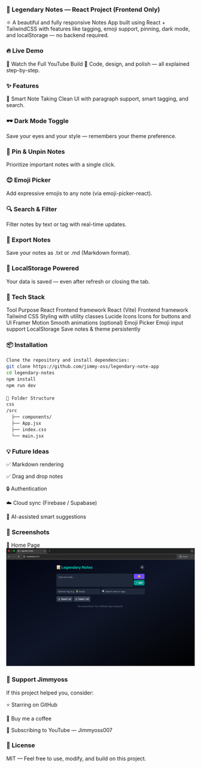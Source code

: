 ### 📝 Legendary Notes — React Project (Frontend Only)
⚛️ A beautiful and fully responsive Notes App built using React + TailwindCSS with features like tagging, emoji support, pinning, dark mode, and localStorage — no backend required.

### 🔥 Live Demo
🔗 Watch the Full YouTube Build
🎥 Code, design, and polish — all explained step-by-step.

### ✨ Features
🧠 Smart Note Taking
Clean UI with paragraph support, smart tagging, and search.

### 🕶️ Dark Mode Toggle
Save your eyes and your style — remembers your theme preference.

### 📌 Pin & Unpin Notes
Prioritize important notes with a single click.

### 😊 Emoji Picker
Add expressive emojis to any note (via emoji-picker-react).

### 🔍 Search & Filter
Filter notes by text or tag with real-time updates.

### 📁 Export Notes
Save your notes as .txt or .md (Markdown format).

### 💾 LocalStorage Powered
Your data is saved — even after refresh or closing the tab.

### 🚀 Tech Stack
Tool	Purpose
React	Frontend framework
React (Vite)	Frontend framework
Tailwind CSS	Styling with utility classes
Lucide Icons	Icons for buttons and UI
Framer Motion	Smooth animations (optional)
Emoji Picker	Emoji input support
LocalStorage	Save notes & theme persistently

### 📦 Installation
```bash
Clone the repository and install dependencies:
git clone https://github.com/jimmy-oss/legendary-note-app
cd legendary-notes
npm install
npm run dev

📂 Folder Structure
css
/src
  ├── components/
  ├── App.jsx
  ├── index.css
  └── main.jsx
```
### 💡 Future Ideas
✅ Markdown rendering

✅ Drag and drop notes

🔒 Authentication

☁️ Cloud sync (Firebase / Supabase)

🧠 AI-assisted smart suggestions

### 📸 Screenshots
🧭 Home Page
![Home Page](./src/screenshots/screen1.png)

### 🤝 Support Jimmyoss
If this project helped you, consider:

⭐ Starring on GitHub

🧃 Buy me a coffee

🧠 Subscribing to YouTube — Jimmyoss007

### 📢 License
MIT — Feel free to use, modify, and build on this project.

